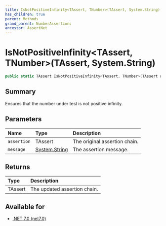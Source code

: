 ```yaml
---
title: IsNotPositiveInfinity<TAssert, TNumber>(TAssert, System.String)
has_children: true
parent: Methods
grand_parent: NumberAssertions
ancestor: AssertNet
---
```

# IsNotPositiveInfinity&lt;TAssert, TNumber&gt;(TAssert, System.String)

```csharp
public static TAssert IsNotPositiveInfinity<TAssert, TNumber>(TAssert assertion, System.String message);
```

## Summary
Ensures that the number under test is not positive infinity.

## Parameters
|Name|Type|Description|
|:-|:-|:-|
|`assertion`|TAssert|The original assertion chain.|
|`message`|[System.String](https://learn.microsoft.com/en-us/dotnet/api/system.string)|The assertion message.|

## Returns
|Type|Description|
|:-|:-|
|TAssert|The updated assertion chain.|

## Available for
- [.NET 7.0 (net7.0)](https://versionsof.net/core/7.0/)
